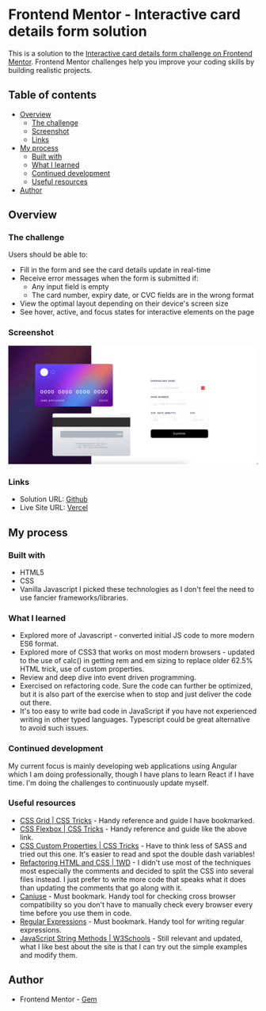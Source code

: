 # Frontend Mentor - Interactive card details form solution

This is a solution to the [Interactive card details form challenge on Frontend Mentor](https://www.frontendmentor.io/challenges/interactive-card-details-form-XpS8cKZDWw). Frontend Mentor challenges help you improve your coding skills by building realistic projects. 

## Table of contents

- [Overview](#overview)
  - [The challenge](#the-challenge)
  - [Screenshot](#screenshot)
  - [Links](#links)
- [My process](#my-process)
  - [Built with](#built-with)
  - [What I learned](#what-i-learned)
  - [Continued development](#continued-development)
  - [Useful resources](#useful-resources)
- [Author](#author)


## Overview

### The challenge

Users should be able to:

- Fill in the form and see the card details update in real-time
- Receive error messages when the form is submitted if:
  - Any input field is empty
  - The card number, expiry date, or CVC fields are in the wrong format
- View the optimal layout depending on their device's screen size
- See hover, active, and focus states for interactive elements on the page

### Screenshot

![](./screenshot.png)


### Links

- Solution URL: [Github](https://github.com/ladyprogrammer/fm-interactive-card-details-form)
- Live Site URL: [Vercel](https://fm-interactive-card-details-form-mu.vercel.app/)

## My process

### Built with

- HTML5
- CSS
- Vanilla Javascript
I picked these technologies as I don't feel the need to use fancier frameworks/libraries.

### What I learned

- Explored more of Javascript - converted initial JS code to more modern ES6 format.
- Explored more of CSS3 that works on most modern browsers - updated to the use of calc() in getting rem and em sizing to replace older 62.5% HTML trick, use of custom properties.
- Review and deep dive into event driven programming.
- Exercised on refactoring code. Sure the code can further be optimized, but it is also part of the exercise when to stop and just deliver the code out there.
- It's too easy to write bad code in JavaScript if you have not experienced writing in other typed languages. Typescript could be great alternative to avoid such issues.

### Continued development

My current focus is mainly developing web applications using Angular which I am doing professionally, though I have plans to learn React if I have time. I'm doing the challenges to continuously update myself.

### Useful resources

- [CSS Grid | CSS Tricks](https://css-tricks.com/snippets/css/complete-guide-grid/) - Handy reference and guide I have bookmarked.
- [CSS Flexbox | CSS Tricks](https://css-tricks.com/snippets/css/a-guide-to-flexbox/) - Handy reference and guide like the above link.
- [CSS Custom Properties | CSS Tricks](https://css-tricks.com/a-complete-guide-to-custom-properties/) - Have to think less of SASS and tried out this one. It's easier to read and spot the double dash variables!
- [Refactoring HTML and CSS | 1WD](https://1stwebdesigner.com/refactoring-html-and-css/) - I didn't use most of the techniques most especially the comments and decided to split the CSS into several files instead. I just prefer to write more code that speaks what it does than updating the comments that go along with it.
- [Caniuse](https://caniuse.com/) - Must bookmark. Handy tool for checking cross browser compatibility so you don't have to manually check every browser every time before you use them in code.
- [Regular Expressions](https://regex101.com/) - Must bookmark. Handy tool for writing regular expressions.
- [JavaScript String Methods | W3Schools](https://www.w3schools.com/js/js_string_methods.asp) - Still relevant and updated, what I like best about the site is that I can try out the simple examples and modify them.

## Author

- Frontend Mentor - [Gem](https://www.frontendmentor.io/profile/ladyprogrammer)


